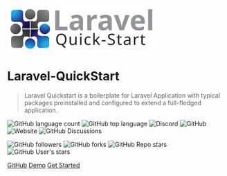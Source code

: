 <!-- _coverpage.md -->

![laravel-quickstart logo](https://raw.githubusercontent.com/developervijay7/laravel-quickstart/2c97a0c0e46f48dd3f10989292bd4f824fdbce52/resources/images/logo.svg ':size=200x60')

# Laravel-QuickStart

> Laravel Quickstart is a boilerplate for Laravel Application with typical packages preinstalled and configured to extend a full-fledged application.

![GitHub language count](https://img.shields.io/github/languages/count/developervijay7/laravel-quickstart?style=plastic)
![GitHub top language](https://img.shields.io/github/languages/top/developervijay7/laravel-quickstart?style=plastic)
![Discord](https://img.shields.io/discord/959485139354791936?style=plastic)
![GitHub](https://img.shields.io/github/license/developervijay7/laravel-quickstart)
![Website](https://img.shields.io/website?down_color=red&down_message=down&style=plastic&up_color=green&up_message=up&url=https%3A%2F%2Flaravel-quickstart.co)
![GitHub Discussions](https://img.shields.io/github/discussions/developervijay7/laravel-quickstart)


![GitHub followers](https://img.shields.io/github/followers/developervijay7?style=social)
![GitHub forks](https://img.shields.io/github/forks/developervijay7/laravel-quickstart?style=social)
![GitHub Repo stars](https://img.shields.io/github/stars/developervijay7/laravel-quickstart?style=social)
![GitHub User's stars](https://img.shields.io/github/stars/developervijay7?affiliations=OWNER&style=social)

[GitHub](https://github.com/developervijay7/laravel-quickstart)
[Demo](https://laravel-quickstart.co)
[Get Started](#installation)
